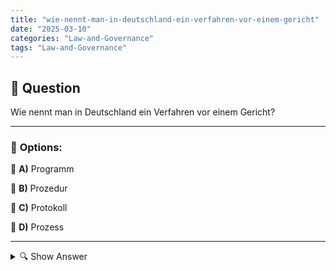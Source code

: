 ```yaml
---
title: "wie-nennt-man-in-deutschland-ein-verfahren-vor-einem-gericht"
date: "2025-03-10"
categories: "Law-and-Governance"
tags: "Law-and-Governance"
---
```


## 📌 **Question**

Wie nennt man in Deutschland ein Verfahren vor einem Gericht?



---

### 📝 **Options:**

🔘 **A)** Programm

🔘 **B)** Prozedur

🔘 **C)** Protokoll

🔘 **D)** Prozess

---

<details>
  <summary>🔍 Show Answer</summary>

  <p>
💡  <b>Correct Answer:</b>  d
  </p>
  <p>
    📖<b>Explanation:</b>
    In Deutschland gibt es spezifische Begriffe für rechtliche Abläufe vor Gericht. Ein Verfahren vor einem Gericht umfasst alle Schritte und Prozesse, die zur Klärung eines Rechtsstreits führen. Verständnis dieser Terminologie ist wichtig für die Navigation im Rechtssystem. Die Begriffe wie "Programm", "Prozedur", "Protokoll" und "Prozess" haben unterschiedliche Bedeutungen im rechtlichen Kontext. Insbesondere wird das gesamte gerichtliche Verfahren oft als "Prozess" bezeichnet, was den formellen Ablauf von der Einreichung bis zur Urteilssprechung umfasst.
  </p>
</details>
